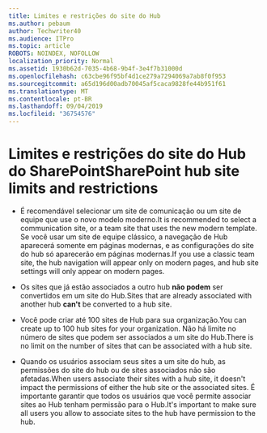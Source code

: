 ```yaml
---
title: Limites e restrições do site do Hub
ms.author: pebaum
author: Techwriter40
ms.audience: ITPro
ms.topic: article
ROBOTS: NOINDEX, NOFOLLOW
localization_priority: Normal
ms.assetid: 1930b62d-7035-4b68-9b4f-3e4f7b31000d
ms.openlocfilehash: c63cbe96f95bf4d1ce279a7294069a7ab8f0f953
ms.sourcegitcommit: a65d196d00adb70045af5caca9828fe44b951f61
ms.translationtype: MT
ms.contentlocale: pt-BR
ms.lasthandoff: 09/04/2019
ms.locfileid: "36754576"
---
```

# <a name="sharepoint-hub-site-limits-and-restrictions"></a><span data-ttu-id="e78ee-102">Limites e restrições do site do Hub do SharePoint</span><span class="sxs-lookup"><span data-stu-id="e78ee-102">SharePoint hub site limits and restrictions</span></span>

- <span data-ttu-id="e78ee-103">É recomendável selecionar um site de comunicação ou um site de equipe que use o novo modelo moderno.</span><span class="sxs-lookup"><span data-stu-id="e78ee-103">It is recommended to select a communication site, or a team site that uses the new modern template.</span></span> <span data-ttu-id="e78ee-104">Se você usar um site de equipe clássico, a navegação de Hub aparecerá somente em páginas modernas, e as configurações do site do hub só aparecerão em páginas modernas.</span><span class="sxs-lookup"><span data-stu-id="e78ee-104">If you use a classic team site, the hub navigation will appear only on modern pages, and hub site settings will only appear on modern pages.</span></span>

- <span data-ttu-id="e78ee-105">Os sites que já estão associados a outro hub **não podem** ser convertidos em um site do Hub.</span><span class="sxs-lookup"><span data-stu-id="e78ee-105">Sites that are already associated with another hub **can't** be converted to a hub site.</span></span> 

- <span data-ttu-id="e78ee-106">Você pode criar até 100 sites de Hub para sua organização.</span><span class="sxs-lookup"><span data-stu-id="e78ee-106">You can create up to 100 hub sites for your organization.</span></span> <span data-ttu-id="e78ee-107">Não há limite no número de sites que podem ser associados a um site do Hub.</span><span class="sxs-lookup"><span data-stu-id="e78ee-107">There is no limit on the number of sites that can be associated with a hub site.</span></span>

- <span data-ttu-id="e78ee-108">Quando os usuários associam seus sites a um site do hub, as permissões do site do hub ou de sites associados não são afetadas.</span><span class="sxs-lookup"><span data-stu-id="e78ee-108">When users associate their sites with a hub site, it doesn't impact the permissions of either the hub site or the associated sites.</span></span> <span data-ttu-id="e78ee-109">É importante garantir que todos os usuários que você permite associar sites ao Hub tenham permissão para o Hub.</span><span class="sxs-lookup"><span data-stu-id="e78ee-109">It's important to make sure all users you allow to associate sites to the hub have permission to the hub.</span></span>



